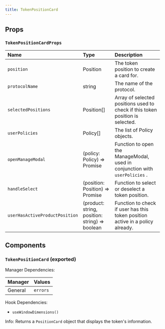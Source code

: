 ```yaml
---
title: TokenPositionCard
---
```


## Props

### `TokenPositionCardProps`

| Name | Type | Description                                                          |
| :--- | :--- | :------------------------------------------------------------------- |
| `position` | Position | The token position to create a card for.
| `protocolName` | string | The name of the protocol.
| `selectedPositions` | Position[] | Array of selected positions used to check if this token position is selected.
| `userPolicies` | Policy[] | The list of Policy objects.
| `openManageModal` | (policy: Policy) => Promise<void> | Function to open the ManageModal, used in conjunction with `userPolicies` .
| `handleSelect` | (position: Position) => Promise<void> | Function to select or deselect a token position.
| `userHasActiveProductPosition` | (product: string, position: string) => boolean | Function to check if user has this token position active in a policy already.

## Components

### `TokenPositionCard` (exported)

Manager Dependencies:

| Manager | Values                                                          |
| :--- | :------------------------------------------------------------------- |
| General | `errors`

Hook Dependencies:

- `useWindowDimensions()`

Info: Returns a `PositionCard` object that displays the token's information.
